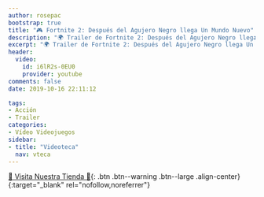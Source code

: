 ```yaml
---
author: rosepac
bootstrap: true
title: "🎮 Fortnite 2: Después del Agujero Negro llega Un Mundo Nuevo"
description: "🌍 Trailer de Fortnite 2: Después del Agujero Negro llega Un Mundo Nuevo"
excerpt: "🌍 Trailer de Fortnite 2: Después del Agujero Negro llega Un Mundo Nuevo"
header:
  video:
    id: i6lR2s-0EU0
    provider: youtube
comments: false
date: 2019-10-16 22:11:12

tags:
- Acción
- Trailer
categories:
- Vídeo Videojuegos
sidebar:
- title: "Videoteca"
  nav: vteca
---
```


[🎁 Visita Nuestra Tienda 🎁](https://www.amazon.es/shop/cibercursos){: .btn .btn--warning .btn--large .align-center}{:target="_blank" rel="nofollow,noreferrer"}